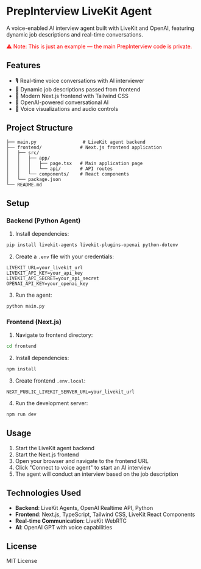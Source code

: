 # PrepInterview LiveKit Agent

A voice-enabled AI interview agent built with LiveKit and OpenAI, featuring dynamic job descriptions and real-time conversations.

 <span style="color:red;">⚠️ Note: This is just an example — the main PrepInterview code is private.</span>
## Features

- 🎙️ Real-time voice conversations with AI interviewer
- 🔄 Dynamic job descriptions passed from frontend
- 🎨 Modern Next.js frontend with Tailwind CSS
- 🤖 OpenAI-powered conversational AI
- 🎵 Voice visualizations and audio controls

## Project Structure

```
├── main.py                 # LiveKit agent backend
├── frontend/              # Next.js frontend application
│   ├── src/
│   │   ├── app/
│   │   │   ├── page.tsx   # Main application page
│   │   │   └── api/       # API routes
│   │   └── components/    # React components
│   └── package.json
└── README.md
```

## Setup

### Backend (Python Agent)

1. Install dependencies:
```bash
pip install livekit-agents livekit-plugins-openai python-dotenv
```

2. Create a `.env` file with your credentials:
```env
LIVEKIT_URL=your_livekit_url
LIVEKIT_API_KEY=your_api_key
LIVEKIT_API_SECRET=your_api_secret
OPENAI_API_KEY=your_openai_key
```

3. Run the agent:
```bash
python main.py
```

### Frontend (Next.js)

1. Navigate to frontend directory:
```bash
cd frontend
```

2. Install dependencies:
```bash
npm install
```

3. Create frontend `.env.local`:
```env
NEXT_PUBLIC_LIVEKIT_SERVER_URL=your_livekit_url
```

4. Run the development server:
```bash
npm run dev
```

## Usage

1. Start the LiveKit agent backend
2. Start the Next.js frontend
3. Open your browser and navigate to the frontend URL
4. Click "Connect to voice agent" to start an AI interview
5. The agent will conduct an interview based on the job description

## Technologies Used

- **Backend**: LiveKit Agents, OpenAI Realtime API, Python
- **Frontend**: Next.js, TypeScript, Tailwind CSS, LiveKit React Components
- **Real-time Communication**: LiveKit WebRTC
- **AI**: OpenAI GPT with voice capabilities

## License

MIT License
